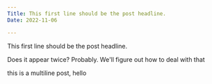 ```yaml
---
Title: This first line should be the post headline.
Date: 2022-11-06

---
```

This first line should be the post headline. 

Does it appear twice? Probably. We'll figure out how to deal with that

this is a multiline post, hello
